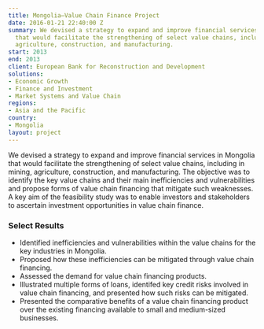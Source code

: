 ```yaml
---
title: Mongolia—Value Chain Finance Project
date: 2016-01-21 22:40:00 Z
summary: We devised a strategy to expand and improve financial services in Mongolia
  that would facilitate the strengthening of select value chains, including in mining,
  agriculture, construction, and manufacturing.
start: 2013
end: 2013
client: European Bank for Reconstruction and Development
solutions:
- Economic Growth
- Finance and Investment
- Market Systems and Value Chain
regions:
- Asia and the Pacific
country:
- Mongolia
layout: project
---
```


We devised a strategy to expand and improve financial services in Mongolia that would facilitate the strengthening of select value chains, including in mining, agriculture, construction, and manufacturing. The objective was to identify the key value chains and their main inefficiencies and vulnerabilities and propose forms of value chain financing that mitigate such weaknesses. A key aim of the feasibility study was to enable investors and stakeholders to ascertain investment opportunities in value chain finance.

### Select Results

* Identified inefficiencies and vulnerabilities within the value chains for the key industries in Mongolia.
* Proposed how these inefficiencies can be mitigated through value chain financing.
* Assessed the demand for value chain financing products.
* Illustrated multiple forms of loans, identifed key credit risks involved in value chain financing, and presented how such risks can be mitigated.
* Presented the comparative benefits of a value chain financing product over the existing financing available to small and medium-sized businesses.
